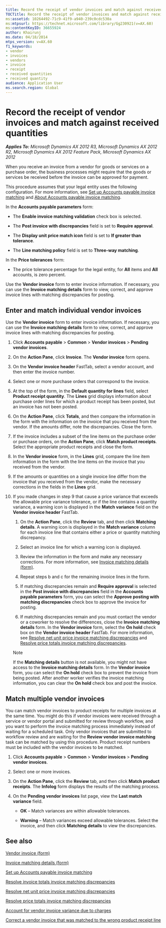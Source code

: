 ```yaml
---
title: Record the receipt of vendor invoices and match against received quantities
TOCTitle: Record the receipt of vendor invoices and match against received quantities
ms:assetid: 10264492-71c9-41f9-a940-239c0cdc530a
ms:mtpsurl: https://technet.microsoft.com/library/Gg230921(v=AX.60)
ms:contentKeyID: 36655924
author: Khairunj
ms.date: 04/18/2014
mtps_version: v=AX.60
f1_keywords:
- vendor
- invoices
- vendors
- invoice
- receipt
- received quantities
- received quantity
audience: Application User
ms.search.region: Global
---
```


# Record the receipt of vendor invoices and match against received quantities 


_**Applies To:** Microsoft Dynamics AX 2012 R3, Microsoft Dynamics AX 2012 R2, Microsoft Dynamics AX 2012 Feature Pack, Microsoft Dynamics AX 2012_

When you receive an invoice from a vendor for goods or services on a purchase order, the business processes might require that the goods or services be received before the invoice can be approved for payment.

This procedure assumes that your legal entity uses the following configuration. For more information, see [Set up Accounts payable invoice matching](set-up-accounts-payable-invoice-matching.md) and [About Accounts payable invoice matching](about-accounts-payable-invoice-matching.md).

In the **Accounts payable parameters** form:

  - The **Enable invoice matching validation** check box is selected.

  - The **Post invoice with discrepancies** field is set to **Require approval**.

  - The **Display unit price match icon** field is set to **If greater than tolerance**.

  - The **Line matching policy** field is set to **Three-way matching**.

In the **Price tolerances** form:

  - The price tolerance percentage for the legal entity, for **All** items and **All** accounts, is zero percent.

Use the **Vendor invoice** form to enter invoice information. If necessary, you can use the **Invoice matching details** form to view, correct, and approve invoice lines with matching discrepancies for posting.

## Enter and match individual vendor invoices

Use the **Vendor invoice** form to enter invoice information. If necessary, you can use the **Invoice matching details** form to view, correct, and approve invoice lines with matching discrepancies for posting.

1.  Click **Accounts payable** \> **Common** \> **Vendor invoices** \> **Pending vendor invoices**.

2.  On the **Action Pane**, click **Invoice**. The **Vendor invoice** form opens.

3.  On the **Vendor invoice header** FastTab, select a vendor account, and then enter the invoice number.

4.  Select one or more purchase orders that correspond to the invoice.

5.  At the top of the form, in the **Default quantity for lines** field, select **Product receipt quantity**. The **Lines** grid displays information about purchase order lines for which a product receipt has been posted, but an invoice has not been posted.

6.  On the **Action Pane**, click **Totals**, and then compare the information in the form with the information on the invoice that you received from the vendor. If the amounts differ, note the discrepancies. Close the form.

7.  If the invoice includes a subset of the line items on the purchase order or purchase orders, on the **Action Pane**, click **Match product receipts**. Select the appropriate product receipts and close the form.

8.  In the **Vendor invoice** form, in the **Lines** grid, compare the line item information in the form with the line items on the invoice that you received from the vendor.

9.  If the amounts or quantities on a single invoice line differ from the invoice that you received from the vendor, make the necessary corrections in the fields in the **Lines** grid.

10. If you made changes in step 9 that cause a price variance that exceeds the allowable price variance tolerance, or if the line contains a quantity variance, a warning icon is displayed in the **Match variance** field on the **Vendor invoice header** FastTab.
    
    1.  On the **Action Pane**, click the **Review** tab, and then click **Matching details**. A warning icon is displayed in the **Match variance** column for each invoice line that contains either a price or quantity matching discrepancy.
    
    2.  Select an invoice line for which a warning icon is displayed.
    
    3.  Review the information in the form and make any necessary corrections. For more information, see [Invoice matching details (form)](https://technet.microsoft.com/library/hh209713\(v=ax.60\)).
    
    4.  Repeat steps b and c for the remaining invoice lines in the form.
    
    5.  If matching discrepancies remain and **Require approval** is selected in the **Post invoice with discrepancies** field in the **Accounts payable parameters** form, you can select the **Approve posting with matching discrepancies** check box to approve the invoice for posting.
    
    6.  If matching discrepancies remain and you must contact the vendor or a coworker to resolve the differences, close the **Invoice matching details** form. In the **Vendor invoice** form, select the **On hold** check box on the **Vendor invoice header** FastTab. For more information, see [Resolve net unit price invoice matching discrepancies](resolve-net-unit-price-invoice-matching-discrepancies.md) and [Resolve price totals invoice matching discrepancies](resolve-price-totals-invoice-matching-discrepancies.md).
    

    > [!NOTE]
    > <P>If the <STRONG>Matching details</STRONG> button is not available, you might not have access to the <STRONG>Invoice matching details</STRONG> form. In the <STRONG>Vendor invoice</STRONG> form, you can select the <STRONG>On hold</STRONG> check box to prevent the invoice from being posted. After another worker verifies the invoice matching information, you can clear the <STRONG>On hold</STRONG> check box and post the invoice.</P>



## Match multiple vendor invoices

You can match vendor invoices to product receipts for multiple invoices at the same time. You might do this if vendor invoices were received through a service or vendor portal and submitted for review through workflow, and you want to perform the invoice matching process immediately instead of waiting for a scheduled task. Only vendor invoices that are submitted to workflow review and are waiting for the **Review vendor invoice matching** task can be matched by using this procedure. Product receipt numbers must be included with the vendor invoices to be matched.

1.  Click **Accounts payable** \> **Common** \> **Vendor invoices** \> **Pending vendor invoices**.

2.  Select one or more invoices.

3.  On the **Action Pane**, click the **Review** tab, and then click **Match product receipts**. The **Infolog** form displays the results of the matching process.

4.  On the **Pending vendor invoices** list page, view the **Last match variance** field.
    
      - **OK** – Match variances are within allowable tolerances.
    
      - **Warning** – Match variances exceed allowable tolerances. Select the invoice, and then click **Matching details** to view the discrepancies.

## See also

[Vendor invoice (form)](https://technet.microsoft.com/library/hh209644\(v=ax.60\))

[Invoice matching details (form)](https://technet.microsoft.com/library/hh209713\(v=ax.60\))

[Set up Accounts payable invoice matching](set-up-accounts-payable-invoice-matching.md)

[Resolve invoice totals invoice matching discrepancies](resolve-invoice-totals-invoice-matching-discrepancies.md)

[Resolve net unit price invoice matching discrepancies](resolve-net-unit-price-invoice-matching-discrepancies.md)

[Resolve price totals invoice matching discrepancies](resolve-price-totals-invoice-matching-discrepancies.md)

[Account for vendor invoice variance due to charges](account-for-vendor-invoice-variance-due-to-charges.md)

[Correct a vendor invoice that was matched to the wrong product receipt line](correct-a-vendor-invoice-that-was-matched-to-the-wrong-product-receipt-line.md)

  


